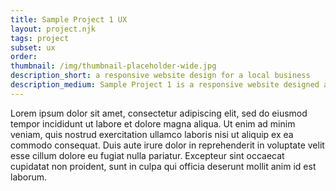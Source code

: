 ```yaml
---
title: Sample Project 1 UX
layout: project.njk
tags: project
subset: ux
order:
thumbnail: /img/thumbnail-placeholder-wide.jpg
description_short: a responsive website design for a local business
description_medium: Sample Project 1 is a responsive website designed asdkaljsdklajskdl asdjklasjdkl asdjklasjdkl.
---
```


Lorem ipsum dolor sit amet, consectetur adipiscing elit, sed do eiusmod tempor incididunt ut labore et dolore magna aliqua. Ut enim ad minim veniam, quis nostrud exercitation ullamco laboris nisi ut aliquip ex ea commodo consequat. Duis aute irure dolor in reprehenderit in voluptate velit esse cillum dolore eu fugiat nulla pariatur. Excepteur sint occaecat cupidatat non proident, sunt in culpa qui officia deserunt mollit anim id est laborum.
